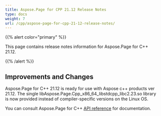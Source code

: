 ```yaml
---
title: Aspose.Page for CPP 21.12 Release Notes
type: docs
weight: 7
url: /cpp/aspose-page-for-cpp-21-12-release-notes/
---
```


{{% alert color="primary" %}}

This page contains release notes information for Aspose.Page for C++ 21.12.

{{% /alert %}}
## **Improvements and Changes**

Aspose.Page for C++ 21.12 is ready for use with Aspose c++ products ver 21.12. The single libAspose.Page.Cpp_x86_64_libstdcpp_libc2.23.so library is now provided instead of compiler-specific versions on the Linux OS.

You can consult Aspose.Page for C++ [API reference](https://apireference.aspose.com/cpp/page/) for documentation.
